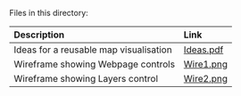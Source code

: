 Files in this directory:

Description | Link
:--- | :---
Ideas for a reusable map visualisation | [Ideas.pdf](https://ananyaarun.github.io/OSM2018/Ideas.pdf)
Wireframe showing Webpage controls | [Wire1.png](https://ananyaarun.github.io/OSM2018/Wire1.png)
Wireframe showing Layers control | [Wire2.png](https://ananyaarun.github.io/OSM2018/Wire2.png)
